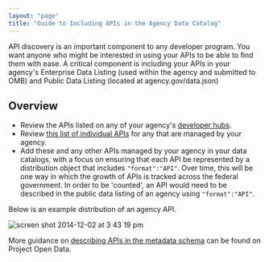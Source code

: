 ```yaml
---
layout: "page"
title: "Guide to Including APIs in the Agency Data Catalog"
---
```


API discovery is an important component to any developer program.  You want anyone who might be interested in using your APIs to be able to find them with ease.  A critical component is including your APIs in your agency's Enterprise Data Listing (used within the agency and submitted to OMB) and Public Data Listing (located at agency.gov/data.json) 

## Overview

* Review the APIs listed on any of your agency's [developer hubs](https://pages.18f.gov/API-All-the-X/pages/developer_hubs).  
* Review [this list of individual APIs](https://pages.18f.gov/API-All-the-X/pages/individual_apis) for any that are managed by your agency.  
* Add these and any other APIs managed by your agency in your data catalogs, with a focus on ensuring that each API be represented by a distribution object that includes `"format":"API"`.  Over time, this will be one way in which the growth of APIs is tracked across the federal government.  In order to be 'counted', an API would need to be described in the public data listing of an agency using `"format":"API"`.  

Below is an example distribution of an agency API.  

![screen shot 2014-12-02 at 3 43 19 pm](https://cloud.githubusercontent.com/assets/633088/5270545/fc4cda6a-7a39-11e4-909f-4708a255e928.png)

More guidance on [describing APIs in the metadata schema](https://project-open-data.cio.gov/v1.1/api/) can be found on Project Open Data.  
